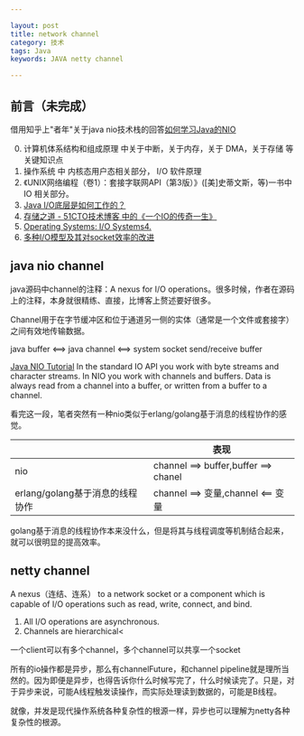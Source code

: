 ```yaml
---

layout: post
title: network channel
category: 技术
tags: Java
keywords: JAVA netty channel

---
```


## 前言（未完成）

借用知乎上"者年"关于java nio技术栈的回答[如何学习Java的NIO](https://www.zhihu.com/question/29005375/answer/43021911)


0. 计算机体系结构和组成原理 中关于中断，关于内存，关于 DMA，关于存储 等关键知识点
1. 操作系统 中 内核态用户态相关部分，  I/O 软件原理
2. 《UNIX网络编程（卷1）：套接字联网API（第3版）》([美]史蒂文斯，等)一书中 IO 相关部分。
3. [Java I/O底层是如何工作的？](http://www.importnew.com/14111.html)
4. [存储之道 - 51CTO技术博客 中的《一个IO的传奇一生》](http://alanwu.blog.51cto.com/3652632/d-8)
5. [Operating Systems: I/O Systems4. ](https://www.cs.uic.edu/~jbell/CourseNotes/OperatingSystems/13_IOSystems.html)
6. [多种I/O模型及其对socket效率的改进](http://mickhan.blog.51cto.com/2517040/1586370)


## java nio channel

java源码中channel的注释：A nexus for I/O operations。很多时候，作者在源码上的注释，本身就很精练、直接，比博客上赘述要好很多。

Channel用于在字节缓冲区和位于通道另一侧的实体（通常是一个文件或套接字）之间有效地传输数据。

java buffer <==> java channel <==> system socket send/receive buffer

[Java NIO Tutorial](http://tutorials.jenkov.com/java-nio/index.html)
In the standard IO API you work with byte streams and character streams. In NIO you work with channels and buffers. Data is always read from a channel into a buffer, or written from a buffer to a channel.

看完这一段，笔者突然有一种nio类似于erlang/golang基于消息的线程协作的感觉。

||表现|
|---|---|
|nio|channel ==> buffer,buffer ==> chanel|
|erlang/golang基于消息的线程协作|channel ==> 变量,channel <== 变量|

golang基于消息的线程协作本来没什么，但是将其与线程调度等机制结合起来，就可以很明显的提高效率。



## netty channel

A nexus（连结、连系） to a network socket or a component which is capable of I/O
operations such as read, write, connect, and bind.

1. All I/O operations are asynchronous.
2. Channels are hierarchical<

一个client可以有多个channel，多个channel可以共享一个socket

所有的io操作都是异步，那么有channelFuture，和channel pipeline就是理所当然的。因为即便是异步，也得告诉你什么时候写完了，什么时候读完了。只是，对于异步来说，可能A线程触发读操作，而实际处理读到数据的，可能是B线程。

就像，并发是现代操作系统各种复杂性的根源一样，异步也可以理解为netty各种复杂性的根源。